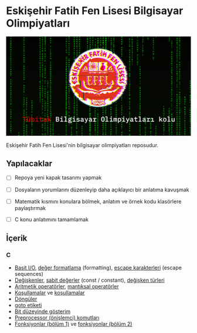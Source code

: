 <meta name="viewport" content="width=device-width, initial-scale=1">
<link rel="stylesheet" type="text/css" media="all" href="markdown.css" />

# Eskişehir Fatih Fen Lisesi Bilgisayar Olimpiyatları

<img src="assets/github-cover-orig-min.png">

Eskişehir Fatih Fen Lisesi'nin bilgisayar olimpiyatları reposudur.

## Yapılacaklar

- [ ] Repoya yeni kapak tasarımı yapmak

- [ ] Dosyaların yorumlarını düzenleyip daha açıklayıcı bir anlatıma kavuşmak

- [ ] Matematik kısmını konulara bölmek, anlatım ve örnek kodu klasörlere paylaştırmak

- [ ] C konu anlatımını tamamlamak


## İçerik

### C

- [Basit I/O](/C-practices/basic-io), [değer formatlama](/C-practices/1st-week/basic-io/formatlama.c) (formatting), [escape karakterleri](/C-practices/1st-week/basic-io/more_escapes.c) (escape sequences)
- [Değişkenler](/C-practices/Variables/degiskenler.c), [sabit değerler](/C-practices/1st-week/Variables/sabit_degerler.c) (const / constant), [değişken türleri](/C-practices/1st-week/Variables/degisken_turleri.c)
- [Aritmetik operatörler](/C-practices/Variables/aritmetik_operatorler.c), [mantıksal operatörler](/C-practices/1st-week/conditionals-part1/mantiksal_operatorler.c)
- [Koşullamalar](/C-practices/conditionals-part1) ve [koşullamalar](/C-practices/conditionals-part2)
- [Döngüler](/C-practices/loops)
- [goto etiketi](/C-practices/goto.c)
- [Bit düzeyinde gösterim](/C-practices/binary_numbers.c)
- [Preprocessor (önişlemci) komutları](/C-practices/preprocessors)
- [Fonksiyonlar (bölüm 1)](/C-practices/functions) ve [fonksiyonlar (bölüm 2)](/C-practices/functions-part2) 
